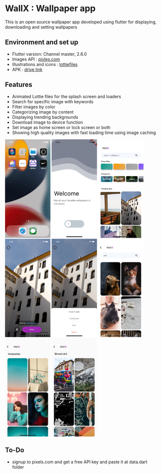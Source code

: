 # WallX : Wallpaper app

This is an open source wallpaper app developed using flutter for displaying, downloading and setting wallpapers

## Environment and set up

- Flutter varsion: Channel master, 2.6.0
- Images API : [pixles.com](https://www.pexels.com/)
- Illustrations and icons : [lottiefiles](https://lottiefiles.com/)
- APK : [drive link](https://drive.google.com/file/d/1ursd6E-d6UVI7_pmoEdHhl1TRuouy8bt/view?usp=sharing)

## Features

- Animated Lottie files for the splash screen and loaders
- Search for specific image with keywords
- Filter images by color
- Categorizing image by content
- Displaying trending backgrounds
- Download image to device function
- Set image as home screen or lock screen or both
- Showing high quality images with fast loading time using image caching

<p float="left">
<img src="/screenshots/video.gif" width=" 150"  >
<img src="/screenshots/splash.png" width=" 150"  >
<img src="/screenshots/home.png" width=" 150"  >
<img src="/screenshots/image.png" width=" 150"  >
<img src="/screenshots/actions.png" width=" 150"  >
<img src="/screenshots/search.png" width=" 150"  >
<img src="/screenshots/color.png" width=" 150"  >
<img src="/screenshots/category.png" width=" 150"  >
</p>


## To-Do

- signup to pixels.com and get a free API key and paste it at data.dart folder